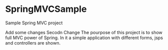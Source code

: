 # SpringMVCSample
Sample Spring MVC project


Add some changes
Secodn Change
The pourpose of this project is to show full MVC power of Spring. In it a simple application with different forms, jsps and controllers are shown.
